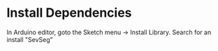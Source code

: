 # Install Dependencies

In Arduino editor, goto the Sketch menu -> Install Library.
Search for an install "SevSeg"